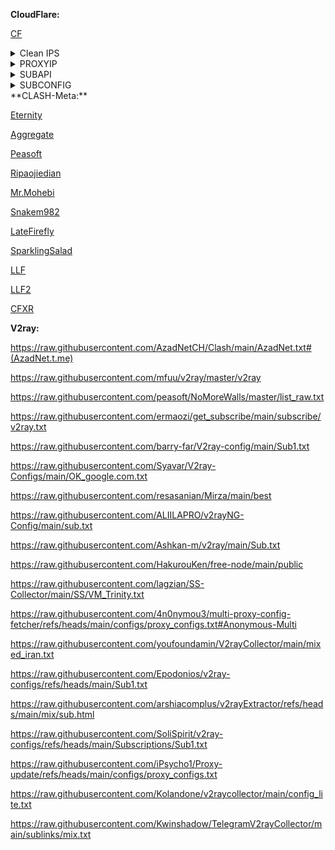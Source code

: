 **CloudFlare:**

[CF](CF.md)
<details>
<summary>Clean IPS</summary>
<pre>
sky.rethinkdns.com
fbi.gov
time.is
time.cloudflare.com
www.wto.org
ip.sb
zula.ir
creativecommons.org
go.inmobi.com
discord.com
cdnjs.com
190.93.246.247
23.227.39.183
172.67.132.72
172.67.73.163
172.67.198.111
172.64.145.113
172.66.46.214
172.67.131.154
172.67.167.150
188.114.97.11
188.114.97.24
104.17.107.1
172.67.68.157
151.101.3.1
173.245.49.20
23.227.39.227
190.93.244.18
190.93.245.219
190.93.247.238
104.21.83.62
104.21.48.203
104.17.147.22
104.24.196.20
104.24.197.20
172.67.49.246
172.66.47.64
172.67.131.36
172.67.164.37
172.67.66.177
172.67.156.45
172.66.44.192
104.18.94.237
104.18.95.240
104.19.236.66
104.19.17.212
104.17.76.170
104.17.25.97
104.24.255.100
104.18.151.253
104.23.111.16
104.18.79.102
104.19.233.61
104.17.97.128
104.16.187.144
104.20.94.249
104.16.141.244
104.17.158.192
104.18.144.182
104.19.157.132
104.17.54.45
104.16.89.37
104.20.248.148
104.16.122.101
104.19.245.184
104.17.242.19
104.20.12.112
104.17.240.109
104.18.111.32
104.20.160.26
104.17.118.67
104.18.42.71
45.131.6.125
104.20.203.197
104.17.233.72
104.18.60.11
104.18.129.16
104.24.255.194
104.20.35.95
104.18.8.62
104.24.70.123
104.18.247.105
104.20.23.123
104.19.217.91
104.20.247.155
104.18.219.194
104.16.223.213
104.24.227.27
104.24.166.3
104.24.250.232
104.24.231.110
104.23.99.109
103.184.45.4
104.19.8.89
104.18.240.147
104.24.21.7
104.20.207.255
104.25.150.132
104.19.97.125
104.20.55.144
104.24.78.11
104.16.92.207
104.20.107.136
104.25.162.75
104.19.41.18
104.19.42.168
104.25.7.42
104.19.72.10
104.25.185.201
104.16.144.45
104.17.79.71
104.24.87.38
104.24.37.96
104.20.68.237
104.25.164.167
104.23.102.227
104.16.119.134
104.21.31.69
104.18.250.227
104.19.97.193
104.21.48.196
104.25.188.85
</pre>
</details>

<details>
<summary>PROXYIP</summary>
  <pre>
bpb.yousef.isegaro.com
nima.nscl.ir
  </pre>
</details>
<details>
<summary>SUBAPI</summary>
vihhtxpqnrfb.eu-central-1.clawcloudrun.com
</details>
<details>
<summary>SUBCONFIG</summary>
https://raw.githubusercontent.com/alireza-rasouli/VPN/refs/heads/main/SUBCONFIG.ini
</details>
**CLASH-Meta:**

[Eternity](https://raw.githubusercontent.com/mahdibland/ShadowsocksAggregator/master/Eternity.yml)

[Aggregate](https://raw.githubusercontent.com/alireza-rasouli/VPN/refs/heads/main/Aggregate.yaml)

[Peasoft](https://raw.githubusercontent.com/peasoft/NoMoreWalls/master/list.yml)

[Ripaojiedian](https://raw.githubusercontent.com/ripaojiedian/freenode/main/clash)

[Mr.Mohebi](https://raw.githubusercontent.com/MrMohebi/xray-proxy-grabber-telegram/master/collected-proxies/clash-meta/actives_under_1000ms.yaml)

[Snakem982](https://raw.githubusercontent.com/snakem982/proxypool/main/source/clash-meta.yaml)

[LateFirefly](https://raw.githubusercontent.com/alireza-rasouli/VPN/refs/heads/main/LL.yaml)

[SparklingSalad](https://raw.githubusercontent.com/alireza-rasouli/VPN/refs/heads/main/SparkS.yaml)

[LLF](https://raw.githubusercontent.com/liketolivefree/kobabi/main/clash_mt_ir_prov_f.yaml)

[LLF2](https://raw.githubusercontent.com/liketolivefree/kobabi/main/clash_mt_ir_prov_f2.yaml)

[CFXR](https://cfxr.eu.org/autoconvert)



**V2ray:**

https://raw.githubusercontent.com/AzadNetCH/Clash/main/AzadNet.txt#(AzadNet.t.me)

https://raw.githubusercontent.com/mfuu/v2ray/master/v2ray

https://raw.githubusercontent.com/peasoft/NoMoreWalls/master/list_raw.txt

https://raw.githubusercontent.com/ermaozi/get_subscribe/main/subscribe/v2ray.txt

https://raw.githubusercontent.com/barry-far/V2ray-config/main/Sub1.txt

https://raw.githubusercontent.com/Syavar/V2ray-Configs/main/OK_google.com.txt

https://raw.githubusercontent.com/resasanian/Mirza/main/best

https://raw.githubusercontent.com/ALIILAPRO/v2rayNG-Config/main/sub.txt

https://raw.githubusercontent.com/Ashkan-m/v2ray/main/Sub.txt

https://raw.githubusercontent.com/HakurouKen/free-node/main/public

https://raw.githubusercontent.com/lagzian/SS-Collector/main/SS/VM_Trinity.txt

https://raw.githubusercontent.com/4n0nymou3/multi-proxy-config-fetcher/refs/heads/main/configs/proxy_configs.txt#Anonymous-Multi

https://raw.githubusercontent.com/youfoundamin/V2rayCollector/main/mixed_iran.txt

https://raw.githubusercontent.com/Epodonios/v2ray-configs/refs/heads/main/Sub1.txt

https://raw.githubusercontent.com/arshiacomplus/v2rayExtractor/refs/heads/main/mix/sub.html

https://raw.githubusercontent.com/SoliSpirit/v2ray-configs/refs/heads/main/Subscriptions/Sub1.txt

https://raw.githubusercontent.com/iPsycho1/Proxy-update/refs/heads/main/configs/proxy_configs.txt

https://raw.githubusercontent.com/Kolandone/v2raycollector/main/config_lite.txt

https://raw.githubusercontent.com/Kwinshadow/TelegramV2rayCollector/main/sublinks/mix.txt


